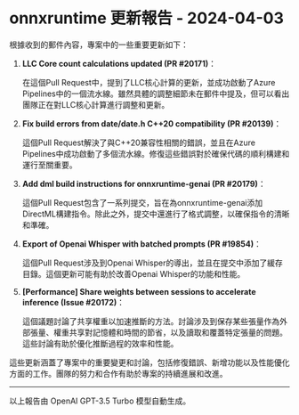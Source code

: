 # onnxruntime 更新報告 - 2024-04-03

根據收到的郵件內容，專案中的一些重要更新如下：



1. **LLC Core count calculations updated (PR #20171)**：

   在這個Pull Request中，提到了LLC核心計算的更新，並成功啟動了Azure Pipelines中的一個流水線。雖然具體的調整細節未在郵件中提及，但可以看出團隊正在對LLC核心計算進行調整和更新。



2. **Fix build errors from date/date.h C++20 compatibility (PR #20139)**：

   這個Pull Request解決了與C++20兼容性相關的錯誤，並且在Azure Pipelines中成功啟動了多個流水線。修復這些錯誤對於確保代碼的順利構建和運行至關重要。



3. **Add dml build instructions for onnxruntime-genai (PR #20179)**：

   這個Pull Request包含了一系列提交，旨在為onnxruntime-genai添加DirectML構建指令。除此之外，提交中還進行了格式調整，以確保指令的清晰和準確。



4. **Export of Openai Whisper with batched prompts (PR #19854)**：

   這個Pull Request涉及到Openai Whisper的導出，並且在提交中添加了緩存目錄。這個更新可能有助於改善Openai Whisper的功能和性能。



5. **[Performance] Share weights between sessions to accelerate inference (Issue #20172)**：

   這個議題討論了共享權重以加速推斷的方法。討論涉及到保存某些張量作為外部張量、權重共享對記憶體和時間的節省，以及讀取和覆蓋特定張量的問題。這些討論有助於優化推斷過程的效率和性能。



這些更新涵蓋了專案中的重要變更和討論，包括修復錯誤、新增功能以及性能優化方面的工作。團隊的努力和合作有助於專案的持續進展和改進。



---



以上報告由 OpenAI GPT-3.5 Turbo 模型自動生成。